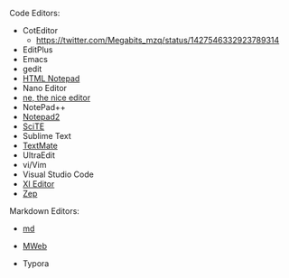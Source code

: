 Code Editors:

- CotEditor
  - https://twitter.com/Megabits_mzq/status/1427546332923789314
- EditPlus
- Emacs
- gedit
- [HTML Notepad](https://html-notepad.com/)
- Nano Editor
- [ne, the nice editor](https://ne.di.unimi.it/)
- NotePad++
- [Notepad2](https://github.com/XhmikosR/notepad2-mod)
- [SciTE](https://www.scintilla.org/SciTE.html)
- Sublime Text
- [TextMate](https://github.com/textmate/textmate)
- UltraEdit
- vi/Vim
- Visual Studio Code
- [XI Editor](https://github.com/xi-editor/xi-mac)
- [Zep](https://github.com/Rezonality/zep)

Markdown Editors:

- [md](https://github.com/doocs/md)

- [MWeb](https://twitter.com/Megabits_mzq/status/1427640637285875735)
- Typora

